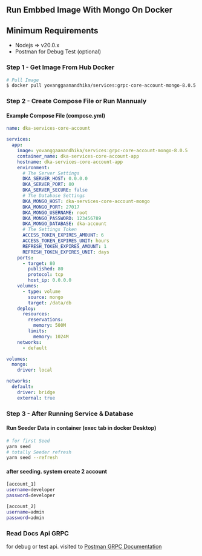 ## Run Embbed Image With Mongo On Docker

## Minimum Requirements

* Nodejs => v20.0.x
* Postman for Debug Test (optional)

### Step 1 - Get Image From Hub Docker
```bash
# Pull Image
$ docker pull yovanggaanandhika/services:grpc-core-account-mongo-8.0.5
```

### Step 2 - Create Compose File or Run Mannualy

#### Example Compose File (compose.yml)
```yml
name: dka-services-core-account

services:
  app:
    image: yovanggaanandhika/services:grpc-core-account-mongo-8.0.5
    container_name: dka-services-core-account-app
    hostname: dka-services-core-account-app
    environment:
      # The Server Settings
      DKA_SERVER_HOST: 0.0.0.0
      DKA_SERVER_PORT: 80
      DKA_SERVER_SECURE: false
      # The Database Settings
      DKA_MONGO_HOST: dka-services-core-account-mongo
      DKA_MONGO_PORT: 27017
      DKA_MONGO_USERNAME: root
      DKA_MONGO_PASSWORD: 123456789
      DKA_MONGO_DATABASE: dka-account
      # The Settings Token
      ACCESS_TOKEN_EXPIRES_AMOUNT: 6
      ACCESS_TOKEN_EXPIRES_UNIT: hours
      REFRESH_TOKEN_EXPIRES_AMOUNT: 1
      REFRESH_TOKEN_EXPIRES_UNIT: days
    ports:
      - target: 80
        published: 80
        protocol: tcp
        host_ip: 0.0.0.0
    volumes:
      - type: volume
        source: mongo
        target: /data/db
    deploy:
      resources:
        reservations:
          memory: 500M
        limits:
          memory: 1024M
    networks:
      - default

volumes:
  mongo:
    driver: local

networks:
  default:
    driver: bridge
    external: true
```
### Step 3 - After Running Service & Database
#### Run Seeder Data in container (exec tab in docker Desktop)
```bash
# for first Seed
yarn seed
# totally Seeder refresh
yarn seed --refresh
```
#### after seeding. system create 2 account
```bash
[account_1]
username=developer
password=developer

[account_2]
username=admin
password=admin
```

### Read Docs Api GRPC
for debug or test api. visited to [Postman GRPC Documentation](https://www.postman.com/spacecraft-astronaut-25954514/workspace/dka-core-account-service/collection/679f0fe12ce3ab6cbc1ebfb2)
